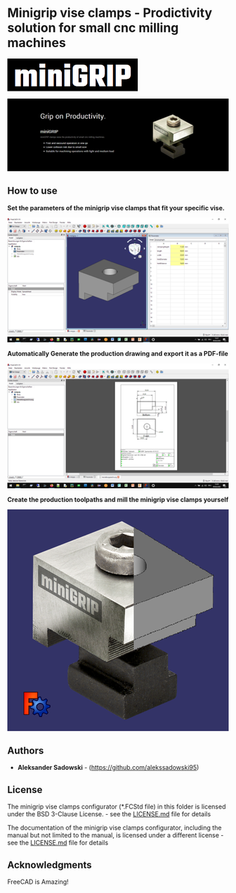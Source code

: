 # Minigrip vise clamps - Prodictivity solution for small cnc milling machines
![](../images/minigrip-logo-background.png)


![](../images/Unbenannt-en.png)

## How to use
**Set the parameters of the minigrip vise clamps that fit your specific vise.**


![](../images/minigrip-freecad-parameters.png)


**Automatically Generate the production drawing and export it as a PDF-file**


![](../images/minigrip-freecad-drawing.png)


**Create the production toolpaths and mill the minigrip vise clamps yourself**


![](../images/minigrip-digital-transformation.png)

## Authors

* **Aleksander Sadowski** - (https://github.com/alekssadowski95)

## License
The minigrip vise clamps configurator (*.FCStd file) in this folder is licensed under the BSD 3-Clause License. - see the [LICENSE.md](LICENSE.md) file for details 

The documentation of the minigrip vise clamps configurator, including the manual but not limited to the manual, is licensed under a different license - see the [LICENSE.md](LICENSE.md) file for details

## Acknowledgments

FreeCAD is Amazing!

